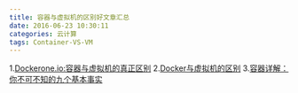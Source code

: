 ```yaml
---
title: 容器与虚拟机的区别好文章汇总
date: 2016-06-23 10:30:11
categories: 云计算
tags: Container-VS-VM
---
```


1.[Dockerone.io:容器与虚拟机的真正区别](http://dockone.io/article/723)
2.[Docker与虚拟机的区别](http://www.oschina.net/translate/how-is-docker-io-different-from-a-normal-virtual-machine?p=1#comments)
3.[容器详解：你不可不知的九个基本事实](http://network.51cto.com/art/201507/484974.htm)
